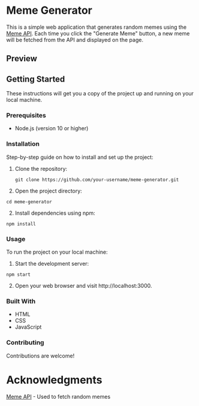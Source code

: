 # Meme Generator

This is a simple web application that generates random memes using the [Meme API](https://meme-api.com/gimme). Each time you click the "Generate Meme" button, a new meme will be fetched from the API and displayed on the page.

## Preview



## Getting Started

These instructions will get you a copy of the project up and running on your local machine.

### Prerequisites

- Node.js (version 10 or higher)

### Installation

Step-by-step guide on how to install and set up the project:

1. Clone the repository:

   ```shell
   git clone https://github.com/your-username/meme-generator.git
   ```
2. Open the project directory:

```shell
cd meme-generator
```
2. Install dependencies using npm:
```shell
npm install
```
### Usage
To run the project on your local machine:

1. Start the development server:

```shell
npm start
```
2. Open your web browser and visit http://localhost:3000.

### Built With
- HTML
- CSS
- JavaScript
### Contributing
Contributions are welcome!

# Acknowledgments
[Meme API](https://meme-api.com/gimme) - Used to fetch random memes


